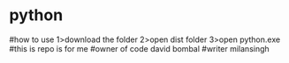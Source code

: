 # python
#how to use
1>download the folder
2>open dist folder
3>open python.exe
#this is repo is for me
#owner of code david bombal
#writer milansingh
